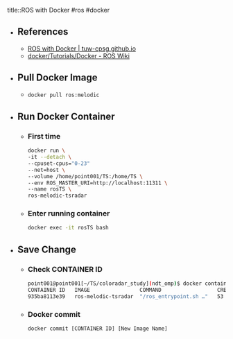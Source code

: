 title::ROS with Docker
#ros #docker

- ## References
	- [ROS with Docker | tuw-cpsg.github.io](https://tuw-cpsg.github.io/tutorials/docker-ros/)
	- [docker/Tutorials/Docker - ROS Wiki](http://wiki.ros.org/docker/Tutorials/Docker)
- ## Pull Docker Image
	- ```bash
	  docker pull ros:melodic
	  ```
- ## Run Docker Container
	- ### First time
	  ```bash
	  docker run \
	  -it --detach \
	  --cpuset-cpus="0-23"
	  --net=host \
	  --volume /home/point001/TS:/home/TS \
	  --env ROS_MASTER_URI=http://localhost:11311 \
	  --name rosTS \
	  ros-melodic-tsradar
	  ```
	- ### Enter running container
	  ```bash
	  docker exec -it rosTS bash
	  ```
- ## Save Change
	- ### Check CONTAINER ID
	  ```bash
	  point001@point001[~/TS/coloradar_study](ndt_omp)$ docker container ps -a 
	  CONTAINER ID   IMAGE                COMMAND                  CREATED          STATUS        PORTS     NAMES
	  935ba8113e39   ros-melodic-tsradar  "/ros_entrypoint.sh …"   53 minutes ago   Up 53 minutes           rosTS
	  ```
	- ### Docker commit
	  ```bash
	  docker commit [CONTAINER ID] [New Image Name]
	  ```